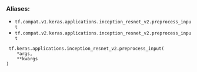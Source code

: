 ### Aliases:
- `tf.compat.v1.keras.applications.inception_resnet_v2.preprocess_input`
- `tf.compat.v2.keras.applications.inception_resnet_v2.preprocess_input`

```
 tf.keras.applications.inception_resnet_v2.preprocess_input(
    *args,
    **kwargs
)
```
